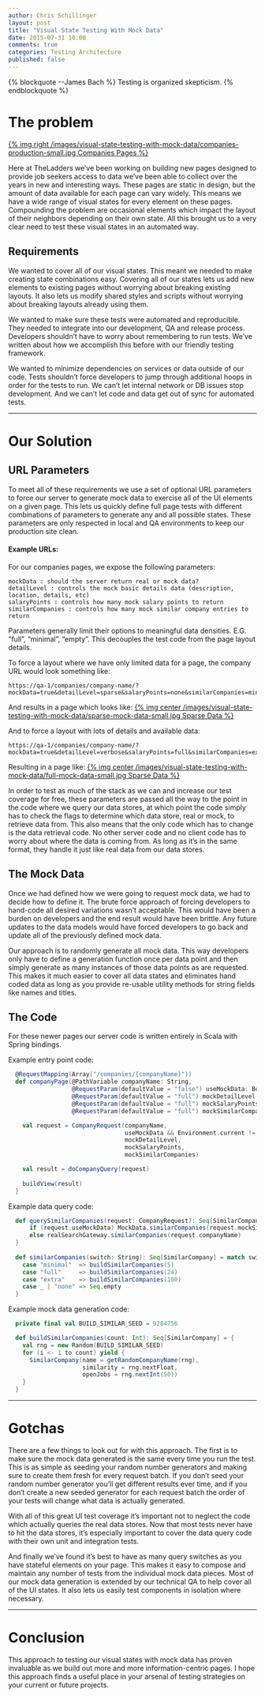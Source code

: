 ```yaml
---
author: Chris Schillinger
layout: post
title: "Visual State Testing With Mock Data"
date: 2015-07-31 10:00
comments: true
categories: Testing Architecture
published: false
---
```

{% blockquote --James Bach %}
Testing is organized skepticism.
{% endblockquote %}

# The problem

[{% img right /images/visual-state-testing-with-mock-data/companies-production-small.jpg Companies Pages %}](https://www.theladders.com/companies/TheLadders/)

Here at TheLadders we’ve been working on building new pages designed to provide job seekers access to data we’ve been able to collect over the years in new and interesting ways. These pages are static in design, but the amount of data available for each page can vary widely. This means we have a wide range of visual states for every element on these pages. Compounding the problem are occasional elements which impact the layout of their neighbors depending on their own state. All this brought us to a very clear need to test these visual states in an automated way.

## Requirements

We wanted to cover all of our visual states. This meant we needed to make creating state combinations easy. Covering all of our states lets us add new elements to existing pages without worrying about breaking existing layouts. It also lets us modify shared styles and scripts without worrying about breaking layouts already using them.

We wanted to make sure these tests were automated and reproducible. They needed to integrate into our development, QA and release process. Developers shouldn’t have to worry about remembering to run tests. We’ve written about how we accomplish this before with our friendly testing framework.

We wanted to minimize dependencies on services or data outside of our code. Tests shouldn’t force developers to jump through additional hoops in order for the tests to run. We can’t let internal network or DB issues stop development. And we can’t let code and data get out of sync for automated tests.
  
  
****
  
# Our Solution

## URL Parameters 

To meet all of these requirements we use a set of optional URL parameters to force our server to generate mock data to exercise all of the UI elements on a given page. This lets us quickly define full page tests with different combinations of parameters to generate any and all possible states. These parameters are only respected in local and QA environments to keep our production site clean.

#### Example URLs:

For our companies pages, we expose the following parameters:
```
mockData : should the server return real or mock data?
detailLevel : controls the mock basic details data (description, location, details, etc)
salaryPoints : controls how many mock salary points to return
similarCompanies : controls how many mock similar company entries to return
```

Parameters generally limit their options to meaningful data densities. E.G. “full”, “minimal”, “empty”. This decouples the test code from the page layout details.

To force a layout where we have only limited data for a page, the company URL would look something like:
```
https://qa-1/companies/company-name/?mockData=true&detailLevel=sparse&salaryPoints=none&similarCompanies=minimal
```

And results in a page which looks like:
[{% img center /images/visual-state-testing-with-mock-data/sparse-mock-data-small.jpg Sparse Data %}](/images/visual-state-testing-with-mock-data/sparse-mock-data.jpg)

And to force a layout with lots of details and available data:
```
https://qa-1/companies/company-name/?mockData=true&detailLevel=verbose&salaryPoints=full&similarCompanies=extra
```

Resulting in a page like:
[{% img center /images/visual-state-testing-with-mock-data/full-mock-data-small.jpg Sparse Data %}](/images/visual-state-testing-with-mock-data/full-mock-data.jpg)

In order to test as much of the stack as we can and increase our test coverage for free, these parameters are passed all the way to the point in the code where we query our data stores, at which point the code simply has to check the flags to determine which data store, real or mock, to retrieve data from. This also means that the only code which has to change is the data retrieval code. No other server code and no client code has to worry about where the data is coming from. As long as it’s in the same format, they handle it just like real data from our data stores.

## The Mock Data

Once we had defined how we were going to request mock data, we had to decide how to define it. The brute force approach of forcing developers to hand-code all desired variations wasn’t acceptable. This would have been a burden on developers and the end result would have been brittle. Any future updates to the data models would have forced developers to go back and update all of the previously defined mock data.

Our approach is to randomly generate all mock data. This way developers only have to define a generation function once per data point and then simply generate as many instances of those data points as are requested. This makes it much easier to cover all data states and eliminates hand coded data as long as you provide re-usable utility methods for string fields like names and titles.

## The Code

For these newer pages our server code is written entirely in Scala with Spring bindings.

Example entry point code:
``` scala Example entry point code
  @RequestMapping(Array("/companies/{companyName}"))
  def companyPage(@PathVariable companyName: String,
                  @RequestParam(defaultValue = "false") useMockData: Boolean,
                  @RequestParam(defaultValue = "full") mockDetailLevel: String,
                  @RequestParam(defaultValue = "full") mockSalaryPoints: String,
                  @RequestParam(defaultValue = "full") mockSimilarCompanies: String ): Any = {

    val request = CompanyRequest(companyName,
                                 useMockData && Environment.current != Prod,
                                 mockDetailLevel,
                                 mockSalaryPoints,
                                 mockSimilarCompanies)

    val result = doCompanyQuery(request)
    
    buildView(result)
  }
```

Example data query code:
``` scala Example data query code
  def querySimilarCompanies(request: CompanyRequest): Seq[SimilarCompany] = {
      if (request.useMockData) MockData.similarCompanies(request.mockSimilarCompanies)
      else realSearchGateway.similarCompanies(request.companyName)
  }
  
  def similarCompanies(switch: String): Seq[SimilarCompany] = match switch {
    case "minimal"  => buildSimilarCompanies(5)
    case "full"     => buildSimilarCompanies(24)
    case "extra"    => buildSimilarCompanies(100)
    case _ | "none" => Seq.empty
  }
```

Example mock data generation code:
``` scala Example mock data generation code
  private final val BUILD_SIMILAR_SEED = 9284756

  def buildSimilarCompanies(count: Int): Seq[SimilarCompany] = {
    val rng = new Random(BUILD_SIMILAR_SEED)
    for (i <- 1 to count) yield {
      SimilarCompany(name = getRandomCompanyName(rng),
                     similarity = rng.nextFloat,
                     openJobs = rng.nextInt(50))
    }
  }
```
  
  
****
  
# Gotchas

There are a few things to look out for with this approach. The first is to make sure the mock data generated is the same every time you run the test. This is as simple as seeding your random number generators and making sure to create them fresh for every request batch. If you don’t seed your random number generator you’ll get different results ever time, and if you don’t create a new seeded generator for each request batch the order of your tests will change what data is actually generated.

With all of this great UI test coverage it’s important not to neglect the code which actually queries the real data stores. Now that most tests never have to hit the data stores, it’s especially important to cover the data query code with their own unit and integration tests.

And finally we’ve found it’s best to have as many query switches as you have stateful elements on your page. This makes it easy to compose and maintain any number of tests from the individual mock data pieces. Most of our mock data generation is extended by our technical QA to help cover all of the UI states. It also lets us easily test components in isolation where necessary.
  
  
****
  
# Conclusion

This approach to testing our visual states with mock data has proven invaluable as we build out more and more information-centric pages. I hope this approach finds a useful place in your arsenal of testing strategies on your current or future projects.
